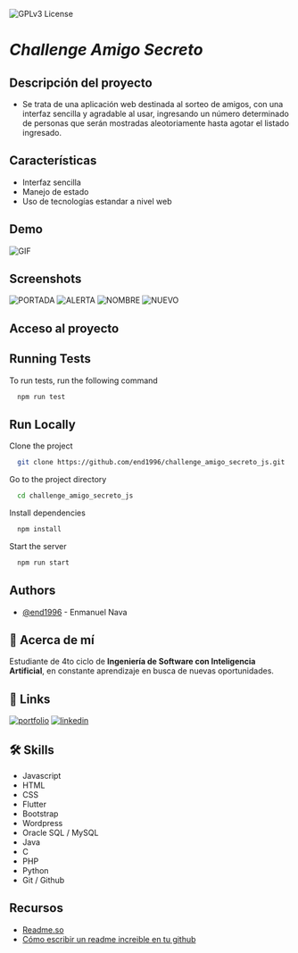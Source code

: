 
![GPLv3 License](https://img.shields.io/badge/STATUS-COMPLETADO-green)


# *Challenge Amigo Secreto*

## Descripción del proyecto
- Se trata de una aplicación web destinada al sorteo de amigos, con una interfaz sencilla y agradable al usar, ingresando un número determinado de personas que serán mostradas aleotoriamente hasta agotar el listado ingresado.




## Características

- Interfaz sencilla
- Manejo de estado
- Uso de tecnologías estandar a nivel web



## Demo

![GIF](https://github.com/end1996/challenge_amigo_secreto_js/blob/master/assets/GIF.gif)
## Screenshots

![PORTADA](https://github.com/end1996/challenge_amigo_secreto_js/blob/master/assets/PORTADA.png)
![ALERTA](https://github.com/end1996/challenge_amigo_secreto_js/blob/master/assets/alerta.png)
![NOMBRE](https://github.com/end1996/challenge_amigo_secreto_js/blob/master/assets/nombre.png)
![NUEVO](https://github.com/end1996/challenge_amigo_secreto_js/blob/master/assets/nuevo.png)

## Acceso al proyecto
## Running Tests

To run tests, run the following command

```bash
  npm run test
```


## Run Locally

Clone the project

```bash
  git clone https://github.com/end1996/challenge_amigo_secreto_js.git
```

Go to the project directory

```bash
  cd challenge_amigo_secreto_js
```

Install dependencies

```bash
  npm install
```

Start the server

```bash
  npm run start
```


## Authors

- [@end1996](https://www.github.com/end1996) - Enmanuel Nava


## 🚀 Acerca de mí
Estudiante de 4to ciclo de **Ingeniería de Software con Inteligencia Artificial**, en constante aprendizaje en busca de nuevas oportunidades.


## 🔗 Links
[![portfolio](https://img.shields.io/badge/my_portfolio-000?style=for-the-badge&logo=ko-fi&logoColor=white)](https://end1996.github.io/portfolio/)
[![linkedin](https://img.shields.io/badge/linkedin-0A66C2?style=for-the-badge&logo=linkedin&logoColor=white)](https://www.linkedin.com/in/enmanuel-nava-dev/)



## 🛠 Skills
- Javascript
- HTML
- CSS
- Flutter
- Bootstrap
- Wordpress
- Oracle SQL / MySQL
- Java
- C
- PHP
- Python
- Git / Github


## Recursos

 - [Readme.so](https://awesomeopensource.com/project/elangosundar/awesome-README-templates)
 - [Cómo escribir un readme increible en tu github](https://www.aluracursos.com/blog/como-escribir-un-readme-increible-en-tu-github)


